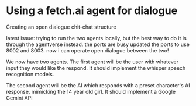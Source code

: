 # Using a fetch.ai agent for dialogue
Creating an open dialogue chit-chat structure

latest issue: trying to run the two agents locally, but the best way to do it is through the agentverse instead. the ports are busy
updated the ports to use 8002 and 8003. now i can operate open dialogue between the two!

We now have two agents. 
The first agent will be the user with whatever input they would like the respond. It should implement the whisper speech recognition models.

The second agent will be the AI which responds with a preset character's AI response. mimicking the 14 year old girl. It should implement a Google Gemini API
